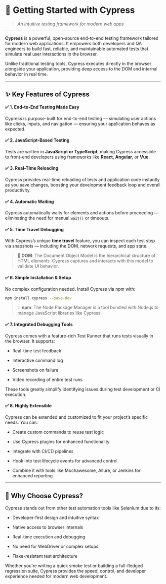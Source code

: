 # 📘 Getting Started with Cypress

> *An intuitive testing framework for modern web apps*

---

**Cypress** is a powerful, open-source end-to-end testing framework tailored for modern web applications. It empowers both developers and QA engineers to build fast, reliable, and maintainable automated tests that simulate real user interactions in the browser.

Unlike traditional testing tools, Cypress executes directly in the browser alongside your application, providing deep access to the DOM and internal behavior in real time.

---

## ✨ Key Features of Cypress

#### ✅ 1. End-to-End Testing Made Easy
Cypress is purpose-built for end-to-end testing — simulating user actions like clicks, inputs, and navigation — ensuring your application behaves as expected.

#### ✅ 2. JavaScript-Based Testing
Tests are written in **JavaScript or TypeScript**, making Cypress accessible to front-end developers using frameworks like **React**, **Angular**, or **Vue**.

#### ✅ 3. Real-Time Reloading
Cypress provides real-time reloading of tests and application code  instantly as you save changes, boosting your development feedback loop and overall productivity.

#### ✅ 4. Automatic Waiting
Cypress automatically waits for elements and actions before proceeding — eliminating the need for manual `wait()` or timeouts.

#### ✅ 5. Time Travel Debugging
With Cypress’s unique **time travel** feature, you can inspect each test step via snapshots — including the DOM, network requests, and app state.

> 🧠 **DOM**: The Document Object Model is the hierarchical structure of HTML elements. Cypress captures and interacts with this model to validate UI behavior.

#### ✅ 6. Simple Installation & Setup
No complex configuration needed. Install Cypress via npm with:

```bash
npm install cypress --save-dev 
```

> 💡 **npm**: The Node Package Manager is a tool bundled with Node.js to manage JavaScript libraries like Cypress.

#### ✅ 7. Integrated Debugging Tools
Cypress comes with a feature-rich Test Runner that runs tests visually in the browser. It supports:

- Real-time test feedback

- Interactive command log

- Screenshots on failure

- Video recording of entire test runs

These tools greatly simplify identifying issues during test development or CI execution.

#### ✅ 8. Highly Extensible
Cypress can be extended and customized to fit your project’s specific needs. You can:

- Create custom commands to reuse test logic

- Use Cypress plugins for enhanced functionality

- Integrate with CI/CD pipelines

- Hook into test lifecycle events for advanced control

- Combine it with tools like Mochawesome, Allure, or Jenkins for enhanced reporting

--- 

## 🧪 Why Choose Cypress?
Cypress stands out from other test automation tools like Selenium due to its:

- Developer-first design and intuitive syntax

- Native access to browser internals

- Real-time execution and debugging

- No need for WebDriver or complex setups

- Flake-resistant test architecture

Whether you're writing a quick smoke test or building a full-fledged regression suite, Cypress provides the speed, control, and developer experience needed for modern web development.